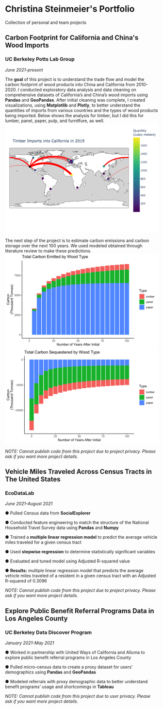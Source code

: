 # Christina Steinmeier's Portfolio
Collection of personal and team projects
## Carbon Footprint for California and China's Wood Imports
### UC Berkeley Potts Lab Group
*June 2021-present*

The **goal** of this project is to understand the trade flow and model the carbon footprint of wood products into China and California from 2010-2020. I conducted exploratory data analysis and data cleaning on comprehensive datasets of California’s and China’s wood imports using **Pandas** and **GeoPandas**. After initial cleaning was complete, I created visualizations, using **Matplotlib** and **Plotly**, to better understand the quantities of imports from various countries and the types of wood products being imported. Below shows the analysis for timber, but I did this for lumber, panel, paper, pulp, and furnitfure, as well.
![](https://github.com/cssteinmeier/Christina_Portfolio/blob/main/Images/Map_Timber_2019.png)

The next step of the project is to estimate carbon emissions and carbon storage over the next 100 years. We used modeled obtained through literature review to make these predictions.
![](https://github.com/cssteinmeier/Christina_Portfolio/blob/main/Images/Total_Carbon_Emitted_by_Wood_Type.png)
![](https://github.com/cssteinmeier/Christina_Portfolio/blob/main/Images/Total_Carbon_Sequestered_by_Wood_Type.png)

*NOTE: Cannot publish code from this project due to project privacy. Please ask if you want more project details.*

## Vehicle Miles Traveled Across Census Tracts in The United States
### EcoDataLab
*June 2021-August 2021*

● Pulled Census data from **SocialExplorer**

● Conducted feature engineering to match the structure of the National Household Travel Survey data using **Pandas** and **Numpy**

● Trained a **multiple linear regression model** to predict the average vehicle miles traveled for a given census tract

● Used **stepwise regression** to determine statistically significant variables

● Evaluated and tuned model using Adjusted R-squared value 

● **Results:** multiple linear regression model that predicts the average vehicle miles traveled of a resident in a given census tract with an Adjusted R-squared of 0.3096

*NOTE: Cannot publish code from this project due to project privacy. Please ask if you want more project details.*

## Explore Public Benefit Referral Programs Data in Los Angeles County
### UC Berkeley Data Discover Program
*January 2021-May 2021*

● Worked in partnership with United Ways of California and Alluma to explore public benefit referral programs in Los Angeles County

● Pulled micro-census data to create a proxy dataset for users’ demographics using **Pandas** and **GeoPandas**

● Modeled referrals with proxy demographic data to better understand benefit programs’ usage and shortcomings in **Tableau** 

*NOTE: Cannot publish code from this project due to user privacy. Please ask if you want more project details.*
